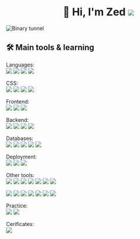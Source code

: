 <h1 align="center">👋 Hi, I'm Zed <img src="https://www.codewars.com/users/silv999r/badges/micro" /></h1>

<img alt="Binary tunnel" src="https://i.imgur.com/zPS1eXj.jpg" />

<h2 align="left"> 🛠 Main tools & learning </h2>


<p align="center">

Languages:  
  <img src="https://img.shields.io/badge/-Javascript-F7DF1E?logo=javascript&logoColor=white&style=flat" />
  <img src="https://img.shields.io/badge/-Python-3776AB?logo=python&logoColor=white&style=flat" />
  <img src="https://img.shields.io/badge/-HTML5-E34F26?logo=html5&logoColor=white&style=flat" />
  <img src="https://img.shields.io/badge/-CSS3-1572B6?logo=css3&logoColor=white&style=flat" />

</p>

<p align="center">
  
CSS:  
 <img src="https://img.shields.io/badge/-Bootstrap-7952B3?logo=bootstrap&logoColor=white&style=flat" />
 <img src="https://img.shields.io/badge/-Bulma-00D1B2?logo=bulma&logoColor=white&style=flat" />
 <img src="https://img.shields.io/badge/-Tailwind-38B2AC?logo=tailwind%20css&logoColor=white&style=flat" />
 <img src="https://img.shields.io/badge/-Sass-CC6699?logo=sass&logoColor=white&style=flat" />
</p>

<p align="center">
  
 Frontend:  
 <img src="https://img.shields.io/badge/-jQuery-0769AD?logo=jquery&logoColor=white&style=flat" />
 <img src="https://img.shields.io/badge/-React-61DAFB?logo=react&logoColor=white&style=flat" />
 <img src="https://img.shields.io/badge/-Vue.js-4FC08D?logo=vue.js&logoColor=white&style=flat" />
 
</p>

<p align="center">
  
 Backend:  
 <img src="https://img.shields.io/badge/-Node.js-339933?logo=Node.js&logoColor=white&style=flat" />
 <img src="https://img.shields.io/badge/-Express-000000?logo=express&logoColor=white&style=flat" />
 <img src="https://img.shields.io/badge/-Nginx-009639?logo=nginx&logoColor=white&style=flat" />
 <img src="https://img.shields.io/badge/-Apache-D22128?logo=apache&logoColor=white&style=flat" />
 
</p>

<p align="center">
  
Databases:  
 <img src="https://img.shields.io/badge/-MongoDB-47A248?logo=mongodb&logoColor=white&style=flat" />
 <img src="https://img.shields.io/badge/-PostgreSQL-336791?logo=postgresql&logoColor=white&style=flat" />
 <img src="https://img.shields.io/badge/-MySQL-4479A1?logo=mysql&logoColor=white&style=flat" />
 <img src="https://img.shields.io/badge/-SQLite-003B57?logo=sqlite&logoColor=white&style=flat" />
 <img src="https://img.shields.io/badge/-Firebase-FFCA28?logo=firebase&logoColor=white&style=flat" />
</p>


<p align="center">
  
 Deployment:  
 <img src="https://img.shields.io/badge/-Netlify-00C7B7?logo=netlify&logoColor=white&style=flat" />
 <img src="https://img.shields.io/badge/-Heroku-430098?logo=heroku&logoColor=white&style=flat" />
 <img src="https://img.shields.io/badge/-Vercel-000000?logo=vercel&logoColor=white&style=flat" />
</p>

<p align="center">
  
  Other tools:  
 <img src="https://img.shields.io/badge/-VS Code-007ACC?logo=visual%20studio%20code&logoColor=white&style=flat" />
 <img src="https://img.shields.io/badge/-Excel-217346?logo=microsoft%20excel&logoColor=white&style=flat" />
 <img src="https://img.shields.io/badge/-Word-2B579A?logo=microsoft%20word&logoColor=white&style=flat" />
 <img src="https://img.shields.io/badge/-Outlook-0078D4?logo=microsoft%20outlook&logoColor=white&style=flat" />
 <img src="https://img.shields.io/badge/-Onenote-7719AA?logo=microsoft%20onenote&logoColor=white&style=flat" />
 <img src="https://img.shields.io/badge/-SharePoint-0078D4?logo=microsoft%20sharepoint&logoColor=white&style=flat" />
 <img src="https://img.shields.io/badge/-Microsoft Office-D83B01?logo=microsoft%20office&logoColor=white&style=flat" />
 
</p>

 <p align="left">
 <img src="https://img.shields.io/badge/-Git-F05032?logo=Git&logoColor=white&style=flat" />
 <img src="https://img.shields.io/badge/-Insomnia-5849BE?logo=insomnia&logoColor=white&style=flat" />
 <img src="https://img.shields.io/badge/-NPM-CB3837?logo=npm&logoColor=white&style=flat" />
 <img src="https://img.shields.io/badge/-MailChimp-FFE01B?logo=mailchimp&logoColor=white&style=flat" />
 <img src="https://img.shields.io/badge/-Photoshop-31A8FF?logo=adobe%20photoshop&logoColor=white&style=flat" />
 <img src="https://img.shields.io/badge/-Jamstack-F0047F?logo=jamstack&logoColor=white&style=flat" />
 <img src="https://img.shields.io/badge/-Wordpress-21759B?logo=wordpress&logoColor=white&style=flat" />



</p>

<p align="center">
  
  Practice:    
 <img src="https://img.shields.io/badge/-freeCodeCamp-0A0A23?logo=freeCodeCamp&logoColor=white&style=flat" />
 <img src="https://img.shields.io/badge/-Codewars-B1361E?logo=codewars&logoColor=white&style=flat" />
</p>


<p align="center">
  
  Cerificates:    
 <img src="https://img.shields.io/badge/-Responsive Web Design-0A0A23?logo=freeCodeCamp&logoColor=white&style=flat" />
</p>

